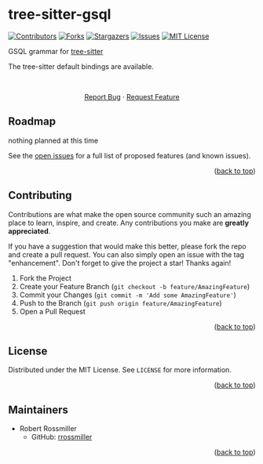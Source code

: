 # tree-sitter-gsql

<div id="top"></div>

<!-- NOTES -->
<!--
*** Individual sections below can be removed if not needed
-->

<!-- PROJECT SHIELDS -->
<!--
*** We are using markdown "reference style" links for readability.
*** Reference links are enclosed in brackets [ ] instead of parentheses ( ).
*** See the bottom of this document for the declaration of the reference variables
*** for contributors-url, forks-url, etc. This is an optional, concise syntax you may use.
*** https://www.markdownguide.org/basic-syntax/#reference-style-links
-->

[![Contributors][contributors-shield]][contributors-url]
[![Forks][forks-shield]][forks-url]
[![Stargazers][stars-shield]][stars-url]
[![Issues][issues-shield]][issues-url]
[![MIT License][license-shield]][license-url]

<!-- [![LinkedIn][linkedin-shield]][linkedin-url] -->

GSQL grammar for [tree-sitter](https://github.com/tree-sitter/tree-sitter)

The tree-sitter default bindings are available.

<!-- PROJECT LOGO -->
<br />
<div align="center">
  <!-- <a href="https://github.com/Optum/tree-sitter-gsql">
    <img src="images/logo.png" alt="Logo" width="80" height="80">
  </a> -->
<!-- <h3 align="center">project_title</h3> -->

  <p align="center">
    <!-- project_description -->
    <!-- <br /> -->
    <!-- <a href="https://github.com/Optum/tree-sitter-gsql"><strong>Explore the docs »</strong></a> -->
    <!-- <br /> -->
    <!-- <br /> -->
    <!-- <a href="https://github.com/Optum/tree-sitter-gsql">View Demo</a> -->
    <!-- · -->
    <a href="https://github.com/Optum/tree-sitter-gsql/issues">Report Bug</a>
    ·
    <a href="https://github.com/Optum/tree-sitter-gsql/issues">Request Feature</a>
  </p>
</div>

<!-- TABLE OF CONTENTS -->
<!-- <details>
  <summary>Table of Contents</summary>
  <ol>
    <li>
      <a href="#about-the-project">About The Project</a>
      <ul>
        <li><a href="#built-with">Built With</a></li>
      </ul>
    </li>
    <li>
      <a href="#getting-started">Getting Started</a>
      <ul>
        <li><a href="#prerequisites">Prerequisites</a></li>
        <li><a href="#installation">Installation</a></li>
      </ul>
    </li>
    <li><a href="#usage">Usage</a></li>
    <li><a href="#roadmap">Roadmap</a></li>
    <li><a href="#contributing">Contributing</a></li>
    <li><a href="#license">License</a></li>
    <li><a href="#contact">Contact</a></li>
    <li><a href="#acknowledgments">Acknowledgments</a></li>
  </ol>
</details> -->

<!-- ABOUT THE PROJECT -->

<!-- ## About The Project -->

<!-- [![Product Name Screen Shot][product-screenshot]](https://example.com) -->

<!-- Here's a blank template to get started: To avoid retyping too much info. Do a search and replace with your text editor for the following: `Optum`, `tree-sitter-gsql`, `twitter_handle`, `linkedin_username`, `email`, `email_client`, `project_title`, `project_description` -->

<!-- <p align="right">(<a href="#top">back to top</a>)</p> -->

<!-- ### Built With -->

<!-- - [Next.js](https://nextjs.org/)
- [React.js](https://reactjs.org/)
- [Vue.js](https://vuejs.org/)
- [Angular](https://angular.io/)
- [Svelte](https://svelte.dev/)
- [Laravel](https://laravel.com)
- [Bootstrap](https://getbootstrap.com)
- [JQuery](https://jquery.com) -->

<!-- <p align="right">(<a href="#top">back to top</a>)</p> -->

<!-- GETTING STARTED -->

<!-- ## Getting Started

This is an example of how you may give instructions on setting up your project locally.
To get a local copy up and running follow these simple example steps.

### Prerequisites

This is an example of how to list things you need to use the software and how to install them.

- npm
  ```sh
  npm install npm@latest -g
  ```

### Installation

1. Get a free API Key at [https://example.com](https://example.com)
2. Clone the repo
   ```sh
   git clone https://github.com/Optum/tree-sitter-gsql.git
   ```
3. Install NPM packages
   ```sh
   npm install
   ```
4. Enter your API in `config.js`
   ```js
   const API_KEY = 'ENTER YOUR API';
   ```

<p align="right">(<a href="#top">back to top</a>)</p> -->

<!-- USAGE EXAMPLES -->

<!-- ## Usage

See the tree-sitter [Useing Parsers](https://tree-sitter.github.io/tree-sitter/using-parsers) docs.

<p align="right">(<a href="#top">back to top</a>)</p> -->

<!-- ROADMAP -->

## Roadmap

nothing planned at this time

<!-- - [] Feature 1 -->
<!-- - [] Feature 2
- [] Feature 3
    - [] Nested Feature -->

See the [open issues](https://github.com/Optum/tree-sitter-gsql/issues) for a full list of proposed features (and known issues).

<p align="right">(<a href="#top">back to top</a>)</p>

<!-- CONTRIBUTING -->

## Contributing

Contributions are what make the open source community such an amazing place to learn, inspire, and create. Any contributions you make are **greatly appreciated**.

If you have a suggestion that would make this better, please fork the repo and create a pull request. You can also simply open an issue with the tag "enhancement".
Don't forget to give the project a star! Thanks again!

1. Fork the Project
2. Create your Feature Branch (`git checkout -b feature/AmazingFeature`)
3. Commit your Changes (`git commit -m 'Add some AmazingFeature'`)
4. Push to the Branch (`git push origin feature/AmazingFeature`)
5. Open a Pull Request

<p align="right">(<a href="#top">back to top</a>)</p>

<!-- LICENSE -->

## License

Distributed under the MIT License. See `LICENSE` for more information.

<p align="right">(<a href="#top">back to top</a>)</p>

<!-- MAINTAINERS -->

## Maintainers

- Robert Rossmiller
  - GitHub: [rrossmiller](https://github.com/rrossmiller)
  <!-- - Email: email1@email.com -->

<p align="right">(<a href="#top">back to top</a>)</p>

<!-- ACKNOWLEDGMENTS
## Acknowledgments

* []()
* []()
* []() -->

<!-- <p align="right">(<a href="#top">back to top</a>)</p> -->

<!-- MARKDOWN LINKS & IMAGES -->
<!-- https://www.markdownguide.org/basic-syntax/#reference-style-links -->

[contributors-shield]: https://img.shields.io/github/contributors/Optum/tree-sitter-gsql.svg?style=for-the-badge
[contributors-url]: https://github.com/Optum/tree-sitter-gsql/graphs/contributors
[forks-shield]: https://img.shields.io/github/forks/Optum/tree-sitter-gsql.svg?style=for-the-badge
[forks-url]: https://github.com/Optum/tree-sitter-gsql/network/members
[stars-shield]: https://img.shields.io/github/stars/Optum/tree-sitter-gsql.svg?style=for-the-badge
[stars-url]: https://github.com/Optum/tree-sitter-gsql/stargazers
[issues-shield]: https://img.shields.io/github/issues/Optum/tree-sitter-gsql.svg?style=for-the-badge
[issues-url]: https://github.com/Optum/tree-sitter-gsql/issues
[license-shield]: https://img.shields.io/github/license/Optum/tree-sitter-gsql.svg?style=for-the-badge
[license-url]: https://github.com/Optum/tree-sitter-gsql/blob/master/LICENSE
[linkedin-shield]: https://img.shields.io/badge/-LinkedIn-black.svg?style=for-the-badge&logo=linkedin&colorB=555
[linkedin-url]: https://linkedin.com/in/linkedin_username
[product-screenshot]: images/screenshot.png
